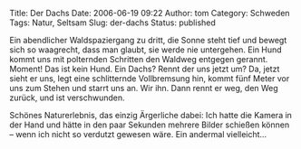Title: Der Dachs
Date: 2006-06-19 09:22
Author: tom
Category: Schweden
Tags: Natur, Seltsam
Slug: der-dachs
Status: published

Ein abendlicher Waldspaziergang zu dritt, die Sonne steht tief und
bewegt sich so waagrecht, dass man glaubt, sie werde nie untergehen. Ein
Hund kommt uns mit polternden Schritten den Waldweg entgegen gerannt.
Moment! Das ist kein Hund. Ein Dachs? Rennt der uns jetzt um? Da, jetzt
sieht er uns, legt eine schlitternde Vollbremsung hin, kommt fünf Meter
vor uns zum Stehen und starrt uns an. Wir ihn. Dann rennt er weg, den
Weg zurück, und ist verschwunden.

Schönes Naturerlebnis, das einzig Ärgerliche dabei: Ich hatte die Kamera
in der Hand und hätte in den paar Sekunden mehrere Bilder schießen
können – wenn ich nicht so verdutzt gewesen wäre. Ein andermal
vielleicht…

